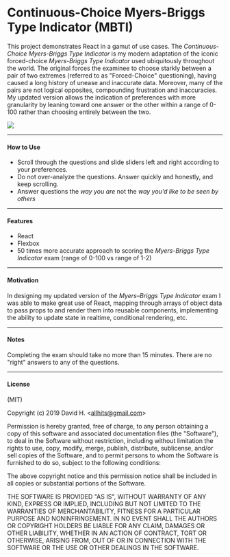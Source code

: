 # Continuous-Choice Myers-Briggs Type Indicator (MBTI)
This project demonstrates React in a gamut of use cases. The _Continuous-Choice Myers-Briggs Type Indicator_ is my modern adaptation of the iconic forced-choice _Myers-Briggs Type Indicator_ used ubiquitously throughout the world. The original forces the examinee to choose starkly between a pair of two extremes (referred to as "Forced-Choice" questioning), having caused a long history of unease and inaccurate data. Moreover, many of the pairs are not logical opposites, compounding frustration and inaccuracies. My updated version allows the indication of preferences with more granularity by leaning toward one answer or the other within a range of 0-100 rather than choosing entirely between the two.

<img src="https://user-images.githubusercontent.com/45696445/54052025-3ffbe380-41b1-11e9-9afd-64292478fd12.gif">

_________________________

#### How to Use
* Scroll through the questions and slide sliders left and right according to your preferences.
* Do not over-analyze the questions. Answer quickly and honestly, and keep scrolling.
* Answer questions the _way you are_ not the _way you’d like to be seen by others_
_________________________

#### Features
- React
- Flexbox
- 50 times more accurate approach to scoring the _Myers-Briggs Type Indicator_ exam (range of 0-100 vs range of 1-2)
_________________________

#### Motivation
In designing my updated version of the _Myers–Briggs Type Indicator_ exam I was able to make great use of React, mapping through arrays of object data to pass props to and render them into reusable components, implementing the ability to update state in realtime, conditional rendering, etc.
_________________________

#### Notes
Completing the exam should take no more than 15 minutes. There are no "right" answers to any of the questions.
_________________________

#### License
(MIT)

Copyright (c) 2019 David H. &lt;allhits@gmail.com&gt;

Permission is hereby granted, free of charge, to any person obtaining a copy of this software and associated documentation files (the "Software"), to deal in the Software without restriction, including without limitation the rights to use, copy, modify, merge, publish, distribute, sublicense, and/or sell copies of the Software, and to permit persons to whom the Software is furnished to do so, subject to the following conditions:

The above copyright notice and this permission notice shall be included in all copies or substantial portions of the Software.

THE SOFTWARE IS PROVIDED "AS IS", WITHOUT WARRANTY OF ANY KIND, EXPRESS OR IMPLIED, INCLUDING BUT NOT LIMITED TO THE WARRANTIES OF MERCHANTABILITY, FITNESS FOR A PARTICULAR PURPOSE AND NONINFRINGEMENT. IN NO EVENT SHALL THE AUTHORS OR COPYRIGHT HOLDERS BE LIABLE FOR ANY CLAIM, DAMAGES OR OTHER LIABILITY, WHETHER IN AN ACTION OF CONTRACT, TORT OR OTHERWISE, ARISING FROM, OUT OF OR IN CONNECTION WITH THE SOFTWARE OR THE USE OR OTHER DEALINGS IN THE SOFTWARE.
